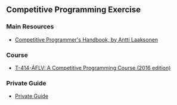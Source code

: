 ## Competitive Programming Exercise

### Main Resources
* [Competitive Programmer's Handbook, by Antti Laaksonen](https://cses.fi/book.html)

### Course
* [T-414-ÁFLV: A Competitive Programming Course (2016 edition)](https://algo.is/t-414-aflv-competitive-programming-course-2016/)

### Private Guide
* [Private Guide](guide)
